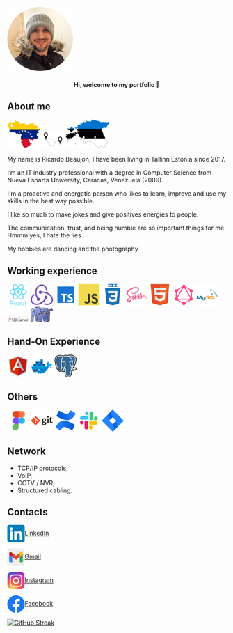 <p align="left">
<img src="/assets/pictures/me.png" width="30%"/>  
</p>

<h4 align="center"> Hi, welcome to my portfolio 👋 </h4>


## About me

<div float="left">
<img src="/assets/icons/venezuela.png" width="15%">
<img src="/assets/icons/move.png" width="10%">
<img src="/assets/icons/estonia.png" width="20%">
</div>

<p>My name is Ricardo Beaujon, I have been living in Tallinn Estonia since 2017.
<p>I’m an IT industry professional with a degree in Computer Science from Nueva Esparta University, Caracas, Venezuela (2009).
<p>I'm a proactive and energetic person who likes to learn, improve and use my skills in the best way possible.
<p>I like so much to make jokes and give positives energies to people.
<p>The communication, trust, and being humble are so important things for me. Hmmm yes, I hate the lies.
<p>My hobbies are dancing and the photography



## Working experience
<div float="left">
<img src="/assets/icons/react.svg" width="10%">
<img src="/assets/icons/redux.svg" width="10%">
<img src="/assets/icons/ts.svg" width="10%">
<img src="/assets/icons/js.svg" width="10%">
<img src="/assets/icons/css3.svg" width="10%">
<img src="/assets/icons/sass.svg" width="10%">
<img src="/assets/icons/html5.svg" width="10%">
<img src="/assets/icons/graphql.svg" width="10%">
<img src="/assets/icons/mysql.svg" width="10%">
<img src="/assets/icons/sql.png" width="10%">
<img src="/assets/icons/php.png" width="10%">
</div>

## Hand-On Experience
<div float="left">
<img src="/assets/icons/angularjs.svg" width="10%">
<img src="/assets/icons/docker.svg" width="10%">
<img src="/assets/icons/postgresql.png" width="10%">
</div>

## Others
<div float="left">
<img src="/assets/icons/figma.svg" width="10%">
<img src="/assets/icons/git.svg" width="10%">
<img src="/assets/icons/confluence.svg" width="10%">
<img src="/assets/icons/slack.svg" width="10%">
<img src="/assets/icons/jira.svg" width="10%">
</div>

## Network

* TCP/IP protocols,
* VoIP,
* CCTV / NVR,  
* Structured cabling.

## Contacts

<a href="https://linkedin.com/in/rbeaujon/"  target="_blank"><img align="center" src="/assets/icons/linkedIn.png" alt="Ricardo Beaujon" height="40" width="40" />LinkedIn</a>
<p>
<a href="mailto:rbeaujon77@gmail.com " target="_blank"><img align="center" src="/assets/icons/gmail.jpg" alt="Email" height="40" width="40" />Gmail</a>
<p>
<a href="https://www.instagram.com/rbeaujon/" target="_blank"><img align="center" src="/assets/icons/instagram.png" alt="Instagram" height="40" width="40" />Instagram</a>
<p>
<a href="https://www.facebook.com/rbeaujon" target="_blank"><img align="center" src="/assets/icons/facebook.png" alt="Facebook" height="40" width="40" />Facebook</a>


[![GitHub Streak](https://github-readme-streak-stats.herokuapp.com?user=rbeaujon&hide_border=true)](https://git.io/streak-stats)
